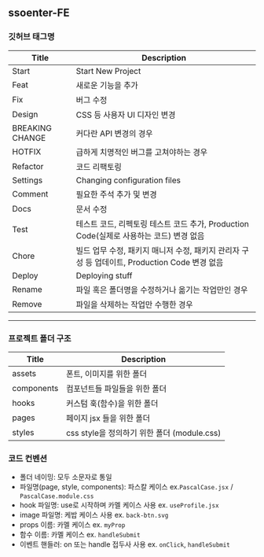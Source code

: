 ## ssoenter-FE

### 깃허브 태그명

| Title           | Description                                                                                   |
| --------------- | --------------------------------------------------------------------------------------------- |
| Start           | Start New Project                                                                             |
| Feat            | 새로운 기능을 추가                                                                            |
| Fix             | 버그 수정                                                                                     |
| Design          | CSS 등 사용자 UI 디자인 변경                                                                  |
| BREAKING CHANGE | 커다란 API 변경의 경우                                                                        |
| HOTFIX          | 급하게 치명적인 버그를 고쳐야하는 경우                                                        |
| Refactor        | 코드 리팩토링                                                                                 |
| Settings        | Changing configuration files                                                                  |
| Comment         | 필요한 주석 추가 및 변경                                                                      |
| Docs            | 문서 수정                                                                                     |
| Test            | 테스트 코드, 리펙토링 테스트 코드 추가, Production Code(실제로 사용하는 코드) 변경 없음       |
| Chore           | 빌드 업무 수정, 패키지 매니저 수정, 패키지 관리자 구성 등 업데이트, Production Code 변경 없음 |
| Deploy          | Deploying stuff                                                                               |
| Rename          | 파일 혹은 폴더명을 수정하거나 옮기는 작업만인 경우                                            |
| Remove          | 파일을 삭제하는 작업만 수행한 경우                                                            |

---

### 프로젝트 폴더 구조

| Title      | Description                                 |
| ---------- | ------------------------------------------- |
| assets     | 폰트, 이미지를 위한 폴더                    |
| components | 컴포넌트들 파일들을 위한 폴더               |
| hooks      | 커스텀 훅(함수)을 위한 폴더                 |
| pages      | 페이지 jsx 들을 위한 폴더                   |
| styles     | css style을 정의하기 위한 폴더 (module.css) |

### 코드 컨벤션
- 폴더 네이밍: 모두 소문자로 통일
- 파일명(page, style, components): 파스칼 케이스 ex.`PascalCase.jsx` / `PascalCase.module.css`
- hook 파일명: use로 시작하며 카멜 케이스 사용 ex. `useProfile.jsx`
- image 파일명: 케밥 케이스 사용 ex. `back-btn.svg`
- props 이름: 카멜 케이스 ex. `myProp`
- 함수 이름: 카멜 케이스 ex. `handleSubmit`
- 이벤트 핸들러: on 또는 handle 접두사 사용 ex. `onClick`, `handleSubmit`

